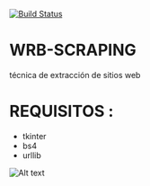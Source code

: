
[![Build Status](https://img.shields.io/badge/Python-3.7-green?logo=python)]()

# WRB-SCRAPING
técnica de extracción de sitios web

# REQUISITOS :
* tkinter 
* bs4 
* urllib




![Alt text](https://github.com/josueA1995/Web-Scarping/blob/master/nbj.png)

